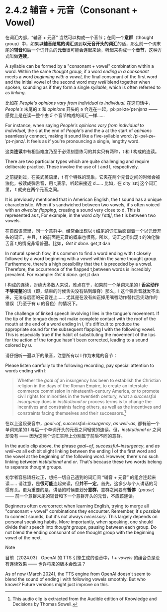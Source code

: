 # 2.4.2 辅音 + 元音（Consonant + Vowel）

在词汇内部，“辅音 + 元音” 当然可以构成一个音节；在同一个**意群**（thought group）中，如果**以辅音结尾的词汇**遇到**以元音开头的词汇**的话，那么前一个词末尾的**辅音**和后一个词开头的**元音**很可能会连起来读，听起来构成一个**音节**，这种方式叫做**连读**。

A syllable can be formed by a "consonant + vowel" combination within a word. Within the same *thought group*, if a word *ending in a consonant* meets a word *beginning with a vowel*, the final consonant of the first word and the initial vowel of the second word *may well* blend together when spoken, sounding as if they form a single *syllable*, which is often referred to as *linking*.

比如在 *People's opinions vary from individual to individual.*<span class="speak-word-inline" data-audio-us-male="/audios/us/sentence-opinions-vary-alloy.mp3" data-audio-us-female="/audios/us/sentence-opinions-vary-nova.mp3"></span> 在这句话中，*People's* 末尾的 <span class="pho">z</span> 和 *opinions* 开头的 <span class="pho">ə</span> 会连在一起，<span class="pho alt">piː·pəl·zə·ˈpɪ·njənz</span> —— 感觉上是在读一整个由 *5* 个音节构成的词汇一样……

For instance, when saying *People's opinions vary from individual to individual*<span class="speak-word-inline" data-audio-us-male="/audios/us/sentence-opinions-vary-alloy.mp3" data-audio-us-female="/audios/us/sentence-opinions-vary-nova.mp3"></span>, the <span class="pho">s</span> at the end of *People's* and the <span class="pho">ə</span> at the start of *opinions* seamlessly connect, making it sound like a five-syllable word: /pi-pəl-zə-ˈpɪ-njənz/. It feels as if you're pronouncing a single, lengthy word.

这类**连读**中有相当难度乃至于必须刻意练习的其实只有两种，<span class="pho">t</span> 和 <span class="pho">l</span> 构成的连读。

There are two particular types which are quite challenging and require deliberate practice. These involve the use of <span class="pho">t</span> and <span class="pho">l</span>, respectively.

之前提到过，在美式英语里，<span class="pho">t</span> 有个特殊的现象，它夹在两个元音之间的时候会被浊化，被读成弹舌音，用 <span class="pho">t̬</span> 表示，听起来接近 <span class="pho">d</span>…… 比如，在 city <span class="pho alt">ˈsɪt̬i</span><span class="speak-word-inline" data-audio-us-male="/audios/us/city-us-male.mp3" data-audio-us-female="/audios/us/city-us-female.mp3"></span> 这个词汇里， <span class="pho">t</span> 就夹在两个元音之间。

It is previously mentioned that in American English, the <span class="pho">t</span> sound has a unique characteristic. When it's sandwiched between two vowels, it's often voiced with an *alveolar flapping*, creating a sound very close to <span class="pho">d</span>. This is represented as <span class="pho">t̬</span>. For example, in the word *city* <span class="pho">/ˈsɪt̬i</span>/<span class="speak-word-inline" data-audio-us-male="/audios/us/city-us-male.mp3" data-audio-us-female="/audios/us/city-us-female.mp3"></span>, the <span class="pho">t</span> is between two vowels.

在自然语流里，同一个意群中，经常会出现以 <span class="pho">t</span> 结尾的词汇后面跟着一个以元音开头的词汇，并且，<span class="pho">t</span> 的前面是元音的概率也很高，所以，词汇之间出现 <span class="pho">t</span> 的浊化弹舌音 <span class="pho">t̬</span> 的情况非常普遍。比如，*Get it done.* <span class="pho alt">ɡet̬ ɪt dʌn</span><span class="speak-word-inline" data-audio-us-male="/audios/us/sentence-it-done-alloy.mp3" data-audio-us-female="/audios/us/sentence-it-done-nova.mp3"></span>

In natural speech flow, it's common to find a word ending with <span class="pho">t</span> closely followed by a word beginning with a vowel within the same thought group. Furthermore, there's a high possibility that the <span class="pho">t</span> is preceded by a vowel. Therefore, the occurrence of the flapped <span class="pho">t̬</span> between words is incredibly prevalent. For example: *Get it done.* <span class="pho alt">ɡet̬ ɪt dʌn</span><span class="speak-word-inline" data-audio-us-male="/audios/us/sentence-it-done-alloy.mp3" data-audio-us-female="/audios/us/sentence-it-done-nova.mp3"></span>

<span class="pho">l</span> 构成的连读，对绝大多数人来说，难点在于，如果前一个单词末尾的 <span class="pho">l</span> **舌尖动作不够完整**的话（即，结束的时候舌尖没有贴到龈脊）那么，<span class="pho">l</span> 这个弹舌音就发不出来，无法与后面的元音连上…… 尤其是在没有纠正掉用嘴唇动作替代舌尖动作的错误（乃至于有 <span class="pho">ʊ</span> 的音色）的情况下。

The challenge of linked speech involving <span class="pho">l</span> lies in the tongue's movement. If the tip of the tongue does not make complete contact with the roof of the mouth at the end of a word ending in <span class="pho">l</span>, it's difficult to produce the appropriate sound for the subsequent flapping <span class="pho">l</span> with the following vowel. This is especially true if the habit of substituting the movement of the lips for the action of the tongue hasn't been corrected, leading to a sound colored by <span class="pho">ʊ</span>.

请仔细听一遍以下的录音，注意所有以 <span class="pho">l</span> 作为末尾的音节：

Please listen carefully to the following recording, pay special attention to words ending with <span class="pho">l</span>:

> Whether the *goal of* an insurgency has been to establish the Christian religion in the days of the Roman Empire, to create an interstate commerce commission in nineteenth-century America, or to promote civil rights for minorities in the twentieth century, what a *successful insurgency* does in *institutional or* process terms is to change the incentives and constraints facing others, as well as the incentives and constraints facing themselves and their successors.<span class="speak-word-inline" data-audio-us-male="/audios/us/goal-of.mp3"></span>[^1]

在以上这段录音中，*goal~of*<span class="speak-word-inline" data-audio-us-male="/audios/us/goal-of-1.mp3"></span>, *successful~insurgency*<span class="speak-word-inline" data-audio-us-male="/audios/us/goal-of-2.mp3"></span>, *as well~as*<span class="speak-word-inline" data-audio-us-male="/audios/us/goal-of-3.mp3"></span>, 都有前一个单词末尾的 <span class="pho">l</span> 与后一个单词开头的元音之间轻微的连读。但，*institutional or*<span class="speak-word-inline" data-audio-us-male="/audios/us/goal-of-4.mp3"></span> 之间却没有 —— 因为这两个词汇实际上分别属于前后不同的意群。

In the audio clip above, the phrase *goal~of*<span class="speak-word-inline" data-audio-us-male="/audios/us/goal-of-1.mp3"></span>, *successful~insurgency*<span class="speak-word-inline" data-audio-us-male="/audios/us/goal-of-2.mp3"></span>, and *as well~as*<span class="speak-word-inline" data-audio-us-male="/audios/us/goal-of-3.mp3"></span> all exhibit slight linking between the ending <span class="pho">l</span> of the first word and the vowel at the beginning of the following word. However, there's no such linking between *institutional* and *or*<span class="speak-word-inline" data-audio-us-male="/audios/us/goal-of-4.mp3"></span>. That's because these two words belong to separate thought groups.

初学者容易矫枉过正，想把一切自己遇到的词汇间 “辅音 + 元音” 的组合连起来读…… 请注意，是**很可能**连起来读，但**并不一定**。首先，这多少与个人讲话的习惯有关。更为重要的是，讲话的时候要划分**意群**，意群之间要有**暂停**（*pause*）—— 前一个意群末尾的辅音和下一个意群开头的元音，不应该连读。

Beginners often overcorrect when learning English, trying to merge all "consonant + vowel" combinations they encounter. Remember, it's *possible* to connect sounds, but it's not always *necessary*. This largely depends on personal speaking habits. More importantly, when speaking, one should divide their speech into *thought groups*, pausing between each group. Do not blend the ending consonant of one thought group with the beginning vowel of the next.

> [!Note]
>
> 目前（2024.03） OpenAI 的 TTS 引擎生成的语音中，*<span class="pho">l</span> + vowels* 的组合总是没有连读效果 —— 也许将来的版本会改进？
>
> As of now (March 2024), the TTS engine from OpenAI doesn't seem to blend the sound of ending <span class="pho">l</span> with following vowels smoothly. But who knows? Future versions might just improve on this.

[^1]: This audio clip is extracted from the Audible edition of Knowledge and Decisions by Thomas Sowell.